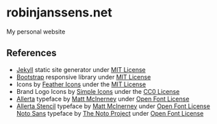 # robinjanssens.net
My personal website

## References
- [Jekyll](https://jekyllrb.com/) static site generator under [MIT License](https://github.com/jekyll/jekyll/blob/master/LICENSE)
- [Bootstrap](http://getbootstrap.com/) responsive library under [MIT License](https://github.com/twbs/bootstrap/blob/master/LICENSE)
- Icons by [Feather Icons](https://feathericons.com/) under the [MIT License](https://github.com/colebemis/feather/blob/master/LICENSE)
- Brand Logo Icons by [Simple Icons](https://simpleicons.org/) under the [CC0 License](https://github.com/simple-icons/simple-icons-website/blob/master/LICENSE.md)
- [Allerta](https://fonts.google.com/specimen/Allerta) typeface by [Matt McInerney](http://matt.cc) under [Open Font License](http://scripts.sil.org/cms/scripts/page.php?site_id=nrsi&id=OFL_web)
- [Allerta Stencil](https://fonts.google.com/specimen/Allerta+Stencil) typeface by [Matt McInerney](http://matt.cc) under [Open Font License](http://scripts.sil.org/cms/scripts/page.php?site_id=nrsi&id=OFL_web)
[Noto Sans](https://fonts.google.com/noto/specimen/Noto+Sans) typeface by [The Noto Project](https://github.com/notofonts) under [Open Font License](http://scripts.sil.org/cms/scripts/page.php?site_id=nrsi&id=OFL_web)
